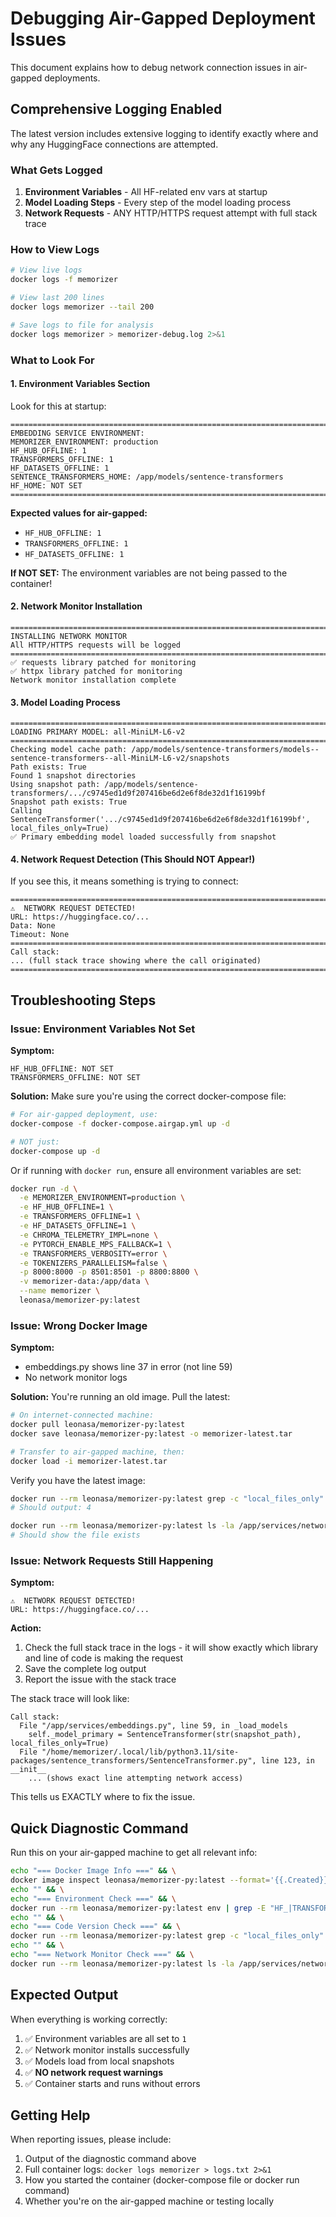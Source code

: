 # Debugging Air-Gapped Deployment Issues

This document explains how to debug network connection issues in air-gapped deployments.

## Comprehensive Logging Enabled

The latest version includes extensive logging to identify exactly where and why any HuggingFace connections are attempted.

### What Gets Logged

1. **Environment Variables** - All HF-related env vars at startup
2. **Model Loading Steps** - Every step of the model loading process
3. **Network Requests** - ANY HTTP/HTTPS request attempt with full stack trace

### How to View Logs

```bash
# View live logs
docker logs -f memorizer

# View last 200 lines
docker logs memorizer --tail 200

# Save logs to file for analysis
docker logs memorizer > memorizer-debug.log 2>&1
```

### What to Look For

#### 1. Environment Variables Section
Look for this at startup:
```
================================================================================
EMBEDDING SERVICE ENVIRONMENT:
MEMORIZER_ENVIRONMENT: production
HF_HUB_OFFLINE: 1
TRANSFORMERS_OFFLINE: 1
HF_DATASETS_OFFLINE: 1
SENTENCE_TRANSFORMERS_HOME: /app/models/sentence-transformers
HF_HOME: NOT SET
================================================================================
```

**Expected values for air-gapped:**
- `HF_HUB_OFFLINE: 1`
- `TRANSFORMERS_OFFLINE: 1`
- `HF_DATASETS_OFFLINE: 1`

**If NOT SET:** The environment variables are not being passed to the container!

#### 2. Network Monitor Installation
```
================================================================================
INSTALLING NETWORK MONITOR
All HTTP/HTTPS requests will be logged
================================================================================
✅ requests library patched for monitoring
✅ httpx library patched for monitoring
Network monitor installation complete
```

#### 3. Model Loading Process
```
================================================================================
LOADING PRIMARY MODEL: all-MiniLM-L6-v2
================================================================================
Checking model cache path: /app/models/sentence-transformers/models--sentence-transformers--all-MiniLM-L6-v2/snapshots
Path exists: True
Found 1 snapshot directories
Using snapshot path: /app/models/sentence-transformers/.../c9745ed1d9f207416be6d2e6f8de32d1f16199bf
Snapshot path exists: True
Calling SentenceTransformer('.../c9745ed1d9f207416be6d2e6f8de32d1f16199bf', local_files_only=True)
✅ Primary embedding model loaded successfully from snapshot
```

#### 4. Network Request Detection (This Should NOT Appear!)
If you see this, it means something is trying to connect:
```
================================================================================
⚠️  NETWORK REQUEST DETECTED!
URL: https://huggingface.co/...
Data: None
Timeout: None
================================================================================
Call stack:
... (full stack trace showing where the call originated)
================================================================================
```

## Troubleshooting Steps

### Issue: Environment Variables Not Set

**Symptom:**
```
HF_HUB_OFFLINE: NOT SET
TRANSFORMERS_OFFLINE: NOT SET
```

**Solution:**
Make sure you're using the correct docker-compose file:
```bash
# For air-gapped deployment, use:
docker-compose -f docker-compose.airgap.yml up -d

# NOT just:
docker-compose up -d
```

Or if running with `docker run`, ensure all environment variables are set:
```bash
docker run -d \
  -e MEMORIZER_ENVIRONMENT=production \
  -e HF_HUB_OFFLINE=1 \
  -e TRANSFORMERS_OFFLINE=1 \
  -e HF_DATASETS_OFFLINE=1 \
  -e CHROMA_TELEMETRY_IMPL=none \
  -e PYTORCH_ENABLE_MPS_FALLBACK=1 \
  -e TRANSFORMERS_VERBOSITY=error \
  -e TOKENIZERS_PARALLELISM=false \
  -p 8000:8000 -p 8501:8501 -p 8800:8800 \
  -v memorizer-data:/app/data \
  --name memorizer \
  leonasa/memorizer-py:latest
```

### Issue: Wrong Docker Image

**Symptom:**
- embeddings.py shows line 37 in error (not line 59)
- No network monitor logs

**Solution:**
You're running an old image. Pull the latest:
```bash
# On internet-connected machine:
docker pull leonasa/memorizer-py:latest
docker save leonasa/memorizer-py:latest -o memorizer-latest.tar

# Transfer to air-gapped machine, then:
docker load -i memorizer-latest.tar
```

Verify you have the latest image:
```bash
docker run --rm leonasa/memorizer-py:latest grep -c "local_files_only" /app/services/embeddings.py
# Should output: 4

docker run --rm leonasa/memorizer-py:latest ls -la /app/services/network_monitor.py
# Should show the file exists
```

### Issue: Network Requests Still Happening

**Symptom:**
```
⚠️  NETWORK REQUEST DETECTED!
URL: https://huggingface.co/...
```

**Action:**
1. Check the full stack trace in the logs - it will show exactly which library and line of code is making the request
2. Save the complete log output
3. Report the issue with the stack trace

The stack trace will look like:
```
Call stack:
  File "/app/services/embeddings.py", line 59, in _load_models
    self._model_primary = SentenceTransformer(str(snapshot_path), local_files_only=True)
  File "/home/memorizer/.local/lib/python3.11/site-packages/sentence_transformers/SentenceTransformer.py", line 123, in __init__
    ... (shows exact line attempting network access)
```

This tells us EXACTLY where to fix the issue.

## Quick Diagnostic Command

Run this on your air-gapped machine to get all relevant info:
```bash
echo "=== Docker Image Info ===" && \
docker image inspect leonasa/memorizer-py:latest --format='{{.Created}}' && \
echo "" && \
echo "=== Environment Check ===" && \
docker run --rm leonasa/memorizer-py:latest env | grep -E "HF_|TRANSFORMERS_|MEMORIZER_" && \
echo "" && \
echo "=== Code Version Check ===" && \
docker run --rm leonasa/memorizer-py:latest grep -c "local_files_only" /app/services/embeddings.py && \
echo "" && \
echo "=== Network Monitor Check ===" && \
docker run --rm leonasa/memorizer-py:latest ls -la /app/services/network_monitor.py
```

## Expected Output

When everything is working correctly:
1. ✅ Environment variables are all set to `1`
2. ✅ Network monitor installs successfully
3. ✅ Models load from local snapshots
4. ✅ **NO network request warnings**
5. ✅ Container starts and runs without errors

## Getting Help

When reporting issues, please include:
1. Output of the diagnostic command above
2. Full container logs: `docker logs memorizer > logs.txt 2>&1`
3. How you started the container (docker-compose file or docker run command)
4. Whether you're on the air-gapped machine or testing locally
